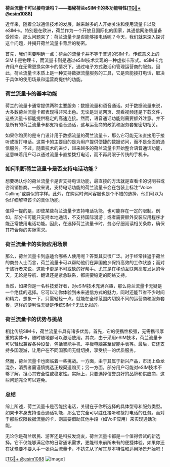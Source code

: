 **荷兰流量卡可以接电话吗？——揭秘荷兰eSIM卡的多功能特性[[TG💪+ @esim1088](https://t.me/s/esim1088)]**

近年来，随着全球通信技术的发展，越来越多的人开始关注和使用流量卡以及eSIM卡。特别是在欧洲，荷兰作为一个开放且国际化的国家，其通信网络质量备受推崇。那么问题来了：荷兰流量卡是否能够接电话呢？今天，我们就来深入探讨这个问题，并揭开荷兰流量卡背后的秘密。

首先，我们需要明确一点：荷兰的流量卡并不等于普通的SIM卡。传统意义上的SIM卡是物理卡，而流量卡则是通过eSIM技术实现的一种虚拟卡形式。eSIM卡允许用户在无需更换实体卡的情况下，通过电子方式激活和管理运营商的服务。因此，荷兰流量卡本质上是一种支持数据流量服务的工具，它是否能接打电话，取决于具体的使用场景和运营商提供的功能。

### 荷兰流量卡的基本功能

荷兰的流量卡通常提供两种主要服务：数据流量和语音通话。对于数据流量来说，大多数荷兰流量卡都表现得非常出色。无论是浏览网页、观看视频还是下载文件，这些流量卡都能提供稳定的高速连接。然而，语音通话功能则需要额外注意。并不是所有的荷兰流量卡都支持语音通话，这与运营商的政策和服务套餐密切相关。

如果你购买的是专门设计用于数据流量的荷兰流量卡，那么它可能无法直接用于接听或拨打电话。这类卡的主要目的是为用户提供便捷的数据访问，而不是全面的通信服务。不过，随着技术的进步，越来越多的荷兰流量卡开始整合语音通话功能，这意味着用户可以通过流量卡直接拨打电话，而不再局限于传统的手机卡。

### 如何判断荷兰流量卡是否支持电话功能？

想要确认你的荷兰流量卡是否支持电话功能，最直接的方法就是查看卡的说明书或咨询销售商。一般来说，支持电话功能的荷兰流量卡会在包装上标注“Voice Calling”或类似的字样。此外，在购买时询问客服也是个不错的选择，他们可以为你详细解释该卡的具体功能。

值得一提的是，即使某些荷兰流量卡支持电话功能，也可能存在一定的限制。例如，部分卡可能只支持本地通话，不支持国际漫游；或者需要额外安装应用程序才能正常使用电话功能。因此，在选择荷兰流量卡时，务必仔细阅读相关条款，确保其符合你的实际需求。

### 荷兰流量卡的实际应用场景

那么，荷兰流量卡到底适合哪些人使用呢？答案其实很广泛。对于经常往返于荷兰的商务人士而言，荷兰流量卡可以帮助他们在异国他乡保持高效的工作状态；而对于旅行者来说，这款卡更是不可或缺的好帮手。尤其是在移动互联网高度发达的今天，无论是导航、翻译还是紧急联系，都需要稳定的网络支持。

当然，如果你是一名科技爱好者，对eSIM技术充满兴趣，那么荷兰流量卡无疑是一个绝佳的选择。它可以让你体验到未来通信方式的魅力，同时还能节省不少时间和精力。想象一下，只需轻轻一点，就能在全球范围内切换不同的运营商和服务套餐，这样的便利性无疑是传统SIM卡无法比拟的。

### 荷兰流量卡的优势与挑战

相比传统SIM卡，荷兰流量卡具有诸多优势。首先，它的便携性极强，无需携带厚重的实体卡，随时随地都可以激活使用。其次，由于采用eSIM技术，荷兰流量卡可以轻松兼容各种设备，包括智能手机、平板电脑甚至智能手表等。最后，它还支持多国漫游，让用户在不同国家间无缝切换，享受统一的优质服务。

然而，荷兰流量卡也面临着一些挑战。一方面，由于其属于新兴产品，市场上鱼龙混杂，消费者需谨慎挑选正规渠道购买；另一方面，部分用户可能对eSIM技术不够了解，担心其安全性或稳定性。实际上，只要选择信誉良好的品牌和供应商，这些问题完全可以避免。

### 总结

综上所述，荷兰流量卡是否能接电话，关键在于你所选择的具体型号和服务类型。如果卡本身支持语音通话功能，那么它完全可以胜任接听和拨打电话的任务。而对于那些仅限数据流量的卡，则需要借助其他手段（如VoIP应用）来实现通话功能。

无论你是荷兰居民、游客还是科技发烧友，荷兰流量卡都是一个值得尝试的新选择。它不仅能够满足你的日常通讯需求，更能带来前所未有的便捷体验。如果你还在犹豫要不要入手一张荷兰流量卡，不妨先从了解其基本特性和适用场景开始吧！

[[TG💪+ @esim1088](https://t.me/s/esim1088) ![Image](https://i.postimg.cc/4NQfJmqS/Snipaste-2025-05-13-00-14-12.png)]